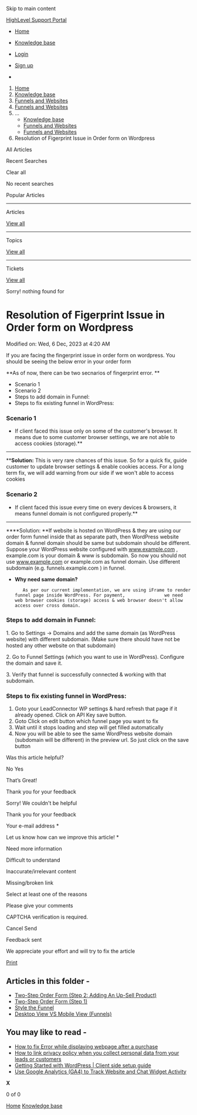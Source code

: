 Skip to main content

[ HighLevel Support Portal ](https://help.gohighlevel.com)

  * [ Home ](/support/home)
  * [ Knowledge base ](/support/solutions)

  * [Login](/support/login)
  * [Sign up](/support/signup)
  * 

  1. [Home](/support/home)
  2. [Knowledge base](/support/solutions)
  3. [Funnels and Websites](/support/solutions/155000000128)
  4. [Funnels and Websites](/support/solutions/folders/48000666011)
  5. ... 
     * [Knowledge base](/support/solutions)
     * [Funnels and Websites](/support/solutions/155000000128)
     * [Funnels and Websites](/support/solutions/folders/48000666011)
  6. Resolution of Figerprint Issue in Order form on Wordpress

All  Articles 

Recent Searches

Clear all

No recent searches

Popular Articles

* * *

Articles

[View all](/support/search/solutions)

* * *

Topics

[View all](/support/search/topics)

* * *

Tickets

[View all](/support/search/tickets)

Sorry! nothing found for   

# Resolution of Figerprint Issue in Order form on Wordpress

Modified on: Wed, 6 Dec, 2023 at 4:20 AM

If you are facing the fingerprint issue in order form on wordpress. You should be seeing the below error in your order form

**As of now, there can be two secnarios of fingerprint error.  **

  * Scenario 1
  * Scenario 2
  * Steps to add domain in Funnel:
  * Steps to fix existing funnel in WordPress:

###   

### Scenario 1

  * If client faced this issue only on some of the customer's browser. It means due to some customer browser settings, we are not able to access cookies (storage).**  
****  
****Solution:** This is very rare chances of this issue. So for a quick fix, guide customer to update  browser settings & enable cookies access. For a long term fix, we will add warning from our side if we won't able to access cookies

### Scenario 2

  * If client faced this issue every time on every devices & browsers, it means funnel domain is not configured properly.**  
****  
****Solution:  **If website is hosted on WordPress & they are using our order form funnel inside that as separate path, then WordPress website domain & funnel domain should be same but subdomain should be different. Suppose your WordPress website configured with www.example.com , example.com is your domain & www is subdomain. So now you should not use www.example.com  or example.com  as funnel domain. Use different subdomain (e.g. funnels.example.com ) in funnel. 

  * **Why need same domain?**

           As per our current implementation, we are using iFrame to render funnel page inside WordPress. For payment,               we need web browser cookies (storage) access & web browser doesn't allow access over cross domain.

### Steps to add domain in Funnel:

1\. Go to Settings -> Domains and add the same domain (as WordPress website) with different subdomain. (Make sure there should have not be hosted any other website on that subdomain) 

2\. Go to Funnel Settings (which you want to use in WordPress). Configure the domain and save it.

3\. Verify that funnel is successfully connected & working with that subdomain.

### **Steps to fix existing funnel in WordPress:**

  1. Goto your LeadConnector WP settings & hard refresh that page if it already opened. Click on API Key save button.
  2. Goto Click on edit button which funnel page you want to fix
  3. Wait until it stops loading and step will get filled automatically
  4. Now you will be able to see the same WordPress website domain (subdomain will be different) in the preview url. So just click on the save button  

Was this article helpful?

No  Yes 

That’s Great!

Thank you for your feedback

Sorry! We couldn't be helpful

Thank you for your feedback

Your e-mail address *

Let us know how can we improve this article! *

Need more information 

Difficult to understand 

Inaccurate/irrelevant content 

Missing/broken link 

Select at least one of the reasons 

Please give your comments 

CAPTCHA verification is required. 

Cancel  Send 

Feedback sent

We appreciate your effort and will try to fix the article

[Print](javascript:print\(\))

## Articles in this folder -

  * [Two-Step Order Form (Step 2: Adding An Up-Sell Product)](/support/solutions/articles/48000980306-two-step-order-form-step-2-adding-an-up-sell-product-)
  * [Two-Step Order Form (Step 1)](/support/solutions/articles/48000980307-two-step-order-form-step-1-)
  * [Style the Funnel](/support/solutions/articles/48000980309-style-the-funnel)
  * [Desktop View VS Mobile View (Funnels)](/support/solutions/articles/48000980310-desktop-view-vs-mobile-view-funnels-)

## You may like to read -

  * [How to fix Error while displaying webpage after a purchase](/support/solutions/articles/48001212677-how-to-fix-error-while-displaying-webpage-after-a-purchase)
  * [How to link privacy policy when you collect personal data from your leads or customers](/support/solutions/articles/155000000581-how-to-link-privacy-policy-when-you-collect-personal-data-from-your-leads-or-customers)
  * [Getting Started with WordPress | Client side setup guide](/support/solutions/articles/48001199648-getting-started-with-wordpress-client-side-setup-guide)
  * [Use Google Analytics (GA4) to Track Website and Chat Widget Activity](/support/solutions/articles/155000002178-use-google-analytics-ga4-to-track-website-and-chat-widget-activity)

**X**

0 of 0 []()

[Home](/support/home) [Knowledge base](/support/solutions)
